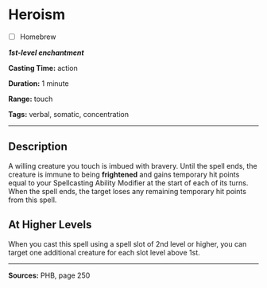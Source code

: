 # Heroism

- [ ] Homebrew

***1st-level enchantment***

**Casting Time:** action

**Duration:** 1 minute

**Range:** touch

**Tags:** verbal, somatic, concentration

---

## Description
A willing creature you touch is imbued with bravery.
Until the spell ends, the creature is immune to being **frightened** and gains temporary hit points equal to your Spellcasting Ability Modifier at the start of each of its turns.
When the spell ends, the target loses any remaining temporary hit points from this spell.

## At Higher Levels
When you cast this spell using a spell slot of 2nd level or higher, you can target one additional creature for each slot level above 1st.

---

**Sources:** PHB, page 250
